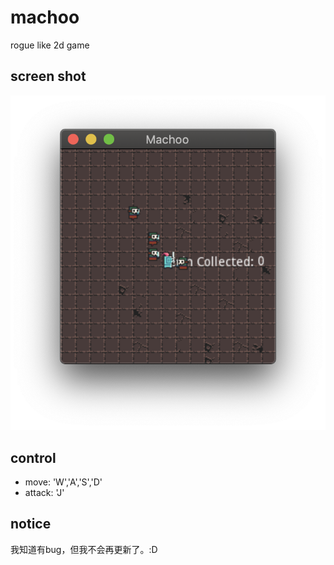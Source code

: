 # machoo

rogue like 2d game

## screen shot

![](https://github.com/ethles/machoo/blob/master/screen_shot/1.png?raw=true)

## control

- move: 'W','A','S','D'
- attack: 'J'

## notice

我知道有bug，但我不会再更新了。:D
